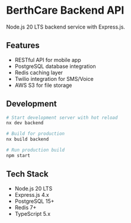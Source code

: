 # BerthCare Backend API

Node.js 20 LTS backend service with Express.js.

## Features

- RESTful API for mobile app
- PostgreSQL database integration
- Redis caching layer
- Twilio integration for SMS/Voice
- AWS S3 for file storage

## Development

```bash
# Start development server with hot reload
nx dev backend

# Build for production
nx build backend

# Run production build
npm start
```

## Tech Stack

- Node.js 20 LTS
- Express.js 4.x
- PostgreSQL 15+
- Redis 7+
- TypeScript 5.x
